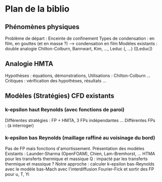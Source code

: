 # Plan de la biblio
## Phénomènes physiques
Problème de départ : Enceinte de confinement
Types de condensation : en film, en gouttes (et en masse ?) --> condensation en film 
Modèles existants : double analogie Chilton-Colburn, Bannwart, Kim, ..., Leduc (, ...) ([Leduc])
## Analogie HMTA
Hypothèses : équations, démonstrations, 
Utilisations : Chilton-Colburn ...
Critiques : vérification des hypothèses, résultats ...
## Modèles (Stratégies) CFD existants
### k-epsilon haut Reynolds (avec fonctions de paroi)
Différentes stratégies : FP + HMTA, 3 FPs indépendantes ...
Différentes FPs : (à interroger)
### k-epsilon bas Reynolds (maillage raffiné au voisinage du bord)
Pas de FP mais fonctions d'amortissement. Présentation des modèles
Existants : Launder-Sharma (OpenFOAM), Chien, Lam-Bremhorst, ...
HTMA pour les transferts thermique et massique
Q : impacté par les transferts thermique et massique ?
Notre approche : calculer k-epsilon bas-Reynolds avec le modèle bas-Mach avec l'interdiffusion Fourier-Fick et sortir des FP pour u, T, Yi


